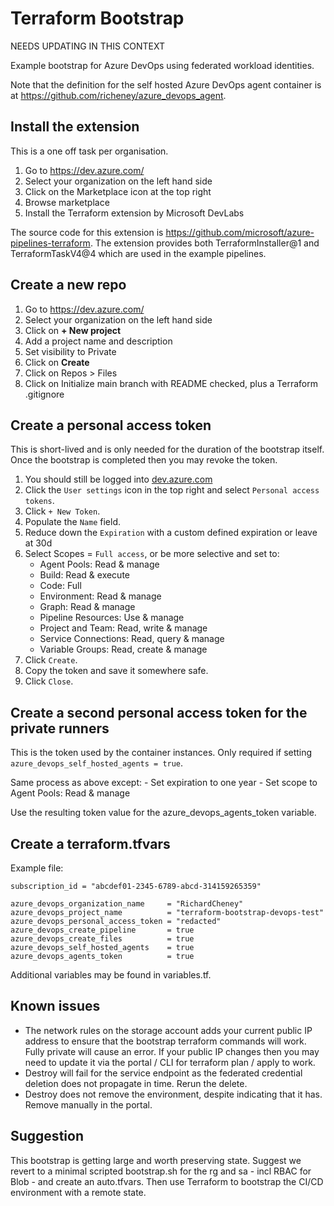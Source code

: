 # Terraform  Bootstrap

NEEDS UPDATING IN THIS CONTEXT

Example bootstrap for Azure DevOps using federated workload identities.

Note that the definition for the self hosted Azure DevOps agent container is at <https://github.com/richeney/azure_devops_agent>.

## Install the extension

This is a one off task per organisation.

1. Go to <https://dev.azure.com/>
1. Select your organization on the left hand side
1. Click on the Marketplace icon at the top right
1. Browse marketplace
1. Install the Terraform extension by Microsoft DevLabs

The source code for this extension is <https://github.com/microsoft/azure-pipelines-terraform>. The extension provides both TerraformInstaller@1 and TerraformTaskV4@4 which are used in the example pipelines.

## Create a new repo

1. Go to <https://dev.azure.com/>
1. Select your organization on the left hand side
1. Click on **+ New project**
1. Add a project name and description
1. Set visibility to Private
1. Click on **Create**
1. Click on Repos > Files
1. Click on Initialize main branch with README checked, plus a Terraform .gitignore

## Create a personal access token

This is short-lived and is only needed for the duration of the bootstrap itself. Once the bootstrap is completed then you may revoke the token.

1. You should still be logged into [dev.azure.com](https://dev.azure.com)
1. Click the `User settings` icon in the top right and select `Personal access tokens`.
1. Click `+ New Token`.
1. Populate the `Name` field.
1. Reduce down the `Expiration` with a custom defined expiration or leave at 30d
1. Select Scopes = `Full access`, or be more selective and set to:
    - Agent Pools: Read & manage
    - Build: Read & execute
    - Code: Full
    - Environment: Read & manage
    - Graph: Read & manage
    - Pipeline Resources: Use & manage
    - Project and Team: Read, write & manage
    - Service Connections: Read, query & manage
    - Variable Groups: Read, create & manage
1. Click `Create`.
1. Copy the token and save it somewhere safe.
1. Click `Close`.

## Create a second personal access token for the private runners

This is the token used by the container instances. Only required if setting `azure_devops_self_hosted_agents = true`.

Same process as above except:
    - Set expiration to one year
    - Set scope to Agent Pools: Read & manage

Use the resulting token value for the azure_devops_agents_token variable.

## Create a terraform.tfvars

Example file:

```shell
subscription_id = "abcdef01-2345-6789-abcd-314159265359"

azure_devops_organization_name     = "RichardCheney"
azure_devops_project_name          = "terraform-bootstrap-devops-test"
azure_devops_personal_access_token = "redacted"
azure_devops_create_pipeline       = true
azure_devops_create_files          = true
azure_devops_self_hosted_agents    = true
azure_devops_agents_token          = true
```

Additional variables may be found in variables.tf.

## Known issues

- The network rules on the storage account adds your current public IP address to ensure that the bootstrap terraform commands will work. Fully private will cause an error. If your public IP changes then you may need to update it via the portal / CLI for terraform plan / apply to work.
- Destroy will fail for the service endpoint as the federated credential deletion does not propagate in time. Rerun the delete.
- Destroy does not remove the environment, despite indicating that it has. Remove manually in the portal.

## Suggestion

This bootstrap is getting large and worth preserving state. Suggest we revert to a minimal scripted bootstrap.sh for the rg and sa - incl RBAC for Blob - and create an auto.tfvars. Then use Terraform to bootstrap the CI/CD environment with a remote state.
